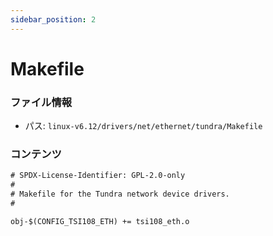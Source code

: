 ```yaml
---
sidebar_position: 2
---
```

# Makefile

### ファイル情報

- パス: `linux-v6.12/drivers/net/ethernet/tundra/Makefile`

### コンテンツ

```txt
# SPDX-License-Identifier: GPL-2.0-only
#
# Makefile for the Tundra network device drivers.
#

obj-$(CONFIG_TSI108_ETH) += tsi108_eth.o

```
